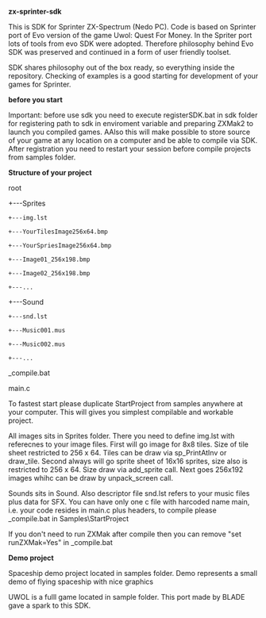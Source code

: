 **zx-sprinter-sdk**

This is SDK for Sprinter ZX-Spectrum (Nedo PC). Code is based on Sprinter port of Evo version of the game Uwol: Quest For Money.
In the Spriter port lots of tools from evo SDK were adopted. Therefore philosophy behind Evo SDK was preserved and
continued in a form of user friendly toolset.

SDK shares philosophy out of the box ready, so everything inside the repository. Checking of examples is a good starting for
development of your games for Sprinter.

**before you start**

Important: before use sdk you need to execute registerSDK.bat in sdk folder for registering path to sdk
in enviroment variable and preparing ZXMak2 to launch you compiled games. AAlso this will make possible to store source of
your game at any location on a computer and be able to compile via SDK. After registration you need to restart your
session before compile projects from samples folder.

**Structure of your project**

root

+---Sprites

    +---img.lst

    +---YourTilesImage256x64.bmp

    +---YourSpriesImage256x64.bmp

    +---Image01_256x198.bmp

    +---Image02_256x198.bmp

    +---...

+---Sound

    +---snd.lst

    +---Music001.mus

    +---Music002.mus

    +---...

_compile.bat

main.c

To fastest start please duplicate StartProject from samples anywhere at your computer. This will gives you simplest
compilable and workable project.

All images sits in Sprites folder. There you need to define img.lst with referecnes to your image files.
First will go image for 8x8 tiles. Size of tile sheet restricted to 256 x 64. Tiles can be draw via sp_PrintAtInv or draw_tile.
Second always will go sprite sheet of 16x16 sprites, size also is restricted to 256 x 64. Size draw via add_sprite call.
Next goes 256x192 images whihc can be draw by unpack_screen call.

Sounds sits in Sound. Also descriptor file snd.lst refers to your music files plus data for SFX.
You can have only one c file with harcoded name main, i.e. your code resides in main.c plus headers, to compile
please _compile.bat in Samples\StartProject

If you don't need to run ZXMak after compile then you can remove "set runZXMak=Yes" in _compile.bat

**Demo project**

Spaceship demo project located in samples folder. Demo represents a small demo of flying spaceship with nice graphics

UWOL is a fulll game located in sample folder. This port made by BLADE gave a spark to this SDK. 


